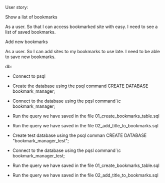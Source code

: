 
User story:


Show a list of bookmarks

As a user.
So that I can access bookmarked site with easy. 
I need to see a list of saved bookmarks. 

Add new bookmarks

As a user.
So I can add sites to my bookmarks to use late. 
I need to be able to save new bookmarks.


db: 

* Connect to psql

* Create the database using the psql command CREATE DATABASE bookmark_manager;
* Connect to the database using the pqsl command \c bookmark_manager;
* Run the query we have saved in the file 01_create_bookmarks_table.sql
* Run the query we have saved in the file 02_add_title_to_bookmarks.sql

* Create test database using the psql comman CREATE DATABASE "bookmark_manager_test";
* Connect to the database using the pqsl command \c bookmark_manager_test;
* Run the query we have saved in the file 01_create_bookmarks_table.sql
* Run the query we have saved in the file 02_add_title_to_bookmarks.sql
